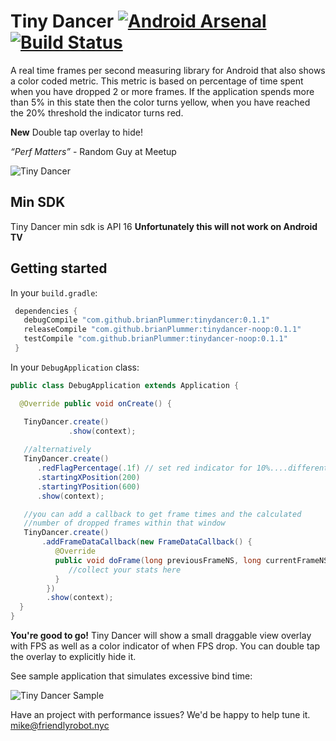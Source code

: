 # Tiny Dancer [![Android Arsenal](https://img.shields.io/badge/Android%20Arsenal-TinyDancer-green.svg?style=true)](https://android-arsenal.com/details/1/3172) [![Build Status](https://travis-ci.org/friendlyrobotnyc/TinyDancer.svg?branch=master)](https://travis-ci.org/friendlyrobotnyc/TinyDancer)

A real time frames per second measuring library for Android that also shows a color coded metric.  This metric is based on percentage of time spent when you have dropped 2 or more frames.  If the application spends more than 5% in this state then the color turns yellow, when you have reached the 20% threshold the indicator turns red.  

 **New** Double tap overlay to hide!

*“Perf Matters”* - Random Guy at Meetup

![Tiny Dancer](https://raw.githubusercontent.com/brianPlummer/TinyDancer/master/assets/tinydancer2.png "Tiny Dancer")

## Min SDK
Tiny Dancer min sdk is API 16
**Unfortunately this will not work on Android TV**

## Getting started

In your `build.gradle`:

```gradle
 dependencies {
   debugCompile "com.github.brianPlummer:tinydancer:0.1.1"
   releaseCompile "com.github.brianPlummer:tinydancer-noop:0.1.1"
   testCompile "com.github.brianPlummer:tinydancer-noop:0.1.1"
 }
```

In your `DebugApplication` class:

```java
public class DebugApplication extends Application {

  @Override public void onCreate() {

   TinyDancer.create()
             .show(context);
             
   //alternatively
   TinyDancer.create()
      .redFlagPercentage(.1f) // set red indicator for 10%....different from default
      .startingXPosition(200)
      .startingYPosition(600)
      .show(context);

   //you can add a callback to get frame times and the calculated
   //number of dropped frames within that window
   TinyDancer.create()
       .addFrameDataCallback(new FrameDataCallback() {
          @Override
          public void doFrame(long previousFrameNS, long currentFrameNS, int droppedFrames) {
             //collect your stats here
          }
        })
        .show(context);
  }
}
```

**You're good to go!** Tiny Dancer will show a small draggable view overlay with FPS as well as a color indicator of when FPS drop.  You can double tap the overlay to explicitly hide it.


See sample application that simulates excessive bind time:

![Tiny Dancer Sample](https://raw.githubusercontent.com/brianPlummer/TinyDancer/master/assets/tiny_dancer_011_example.gif "Tiny Dancer Sample")

Have an project with performance issues? We'd be happy to help tune it.  mike@friendlyrobot.nyc
